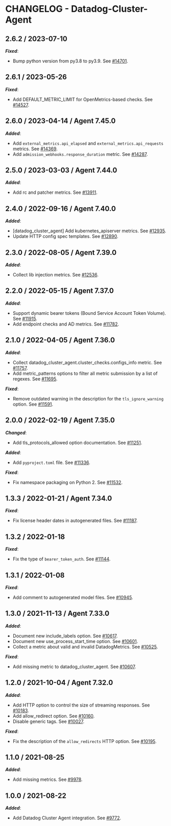 # CHANGELOG - Datadog-Cluster-Agent

## 2.6.2 / 2023-07-10

***Fixed***:

* Bump python version from py3.8 to py3.9. See [#14701](https://github.com/DataDog/integrations-core/pull/14701).

## 2.6.1 / 2023-05-26

***Fixed***: 

* Add DEFAULT_METRIC_LIMIT for OpenMetrics-based checks. See [#14527](https://github.com/DataDog/integrations-core/pull/14527).


## 2.6.0 / 2023-04-14 / Agent 7.45.0

***Added***: 

* Add `external_metrics.api_elapsed` and `external_metrics.api_requests` metrics. See [#14369](https://github.com/DataDog/integrations-core/pull/14369).
* Add `admission_webhooks.response_duration` metric. See [#14287](https://github.com/DataDog/integrations-core/pull/14287).


## 2.5.0 / 2023-03-03 / Agent 7.44.0

***Added***: 

* Add rc and patcher metrics. See [#13911](https://github.com/DataDog/integrations-core/pull/13911).


## 2.4.0 / 2022-09-16 / Agent 7.40.0

***Added***: 

* [datadog_cluster_agent] Add kubernetes_apiserver metrics. See [#12935](https://github.com/DataDog/integrations-core/pull/12935).
* Update HTTP config spec templates. See [#12890](https://github.com/DataDog/integrations-core/pull/12890).


## 2.3.0 / 2022-08-05 / Agent 7.39.0

***Added***: 

* Collect lib injection metrics. See [#12536](https://github.com/DataDog/integrations-core/pull/12536).


## 2.2.0 / 2022-05-15 / Agent 7.37.0

***Added***: 

* Support dynamic bearer tokens (Bound Service Account Token Volume). See [#11915](https://github.com/DataDog/integrations-core/pull/11915).
* Add endpoint checks and AD metrics. See [#11782](https://github.com/DataDog/integrations-core/pull/11782).


## 2.1.0 / 2022-04-05 / Agent 7.36.0

***Added***: 

* Collect datadog_cluster_agent.cluster_checks.configs_info metric. See [#11757](https://github.com/DataDog/integrations-core/pull/11757).
* Add metric_patterns options to filter all metric submission by a list of regexes. See [#11695](https://github.com/DataDog/integrations-core/pull/11695).

***Fixed***: 

* Remove outdated warning in the description for the `tls_ignore_warning` option. See [#11591](https://github.com/DataDog/integrations-core/pull/11591).


## 2.0.0 / 2022-02-19 / Agent 7.35.0

***Changed***: 

* Add tls_protocols_allowed option documentation. See [#11251](https://github.com/DataDog/integrations-core/pull/11251).

***Added***: 

* Add `pyproject.toml` file. See [#11336](https://github.com/DataDog/integrations-core/pull/11336).

***Fixed***: 

* Fix namespace packaging on Python 2. See [#11532](https://github.com/DataDog/integrations-core/pull/11532).


## 1.3.3 / 2022-01-21 / Agent 7.34.0

***Fixed***: 

* Fix license header dates in autogenerated files. See [#11187](https://github.com/DataDog/integrations-core/pull/11187).


## 1.3.2 / 2022-01-18

***Fixed***: 

* Fix the type of `bearer_token_auth`. See [#11144](https://github.com/DataDog/integrations-core/pull/11144).


## 1.3.1 / 2022-01-08

***Fixed***: 

* Add comment to autogenerated model files. See [#10945](https://github.com/DataDog/integrations-core/pull/10945).


## 1.3.0 / 2021-11-13 / Agent 7.33.0

***Added***: 

* Document new include_labels option. See [#10617](https://github.com/DataDog/integrations-core/pull/10617).
* Document new use_process_start_time option. See [#10601](https://github.com/DataDog/integrations-core/pull/10601).
* Collect a metric about valid and invalid DatadogMetrics. See [#10525](https://github.com/DataDog/integrations-core/pull/10525).

***Fixed***: 

* Add missing metric to datadog_cluster_agent. See [#10607](https://github.com/DataDog/integrations-core/pull/10607).


## 1.2.0 / 2021-10-04 / Agent 7.32.0

***Added***: 

* Add HTTP option to control the size of streaming responses. See [#10183](https://github.com/DataDog/integrations-core/pull/10183).
* Add allow_redirect option. See [#10160](https://github.com/DataDog/integrations-core/pull/10160).
* Disable generic tags. See [#10027](https://github.com/DataDog/integrations-core/pull/10027).

***Fixed***: 

* Fix the description of the `allow_redirects` HTTP option. See [#10195](https://github.com/DataDog/integrations-core/pull/10195).


## 1.1.0 / 2021-08-25

***Added***: 

* Add missing metrics. See [#9978](https://github.com/DataDog/integrations-core/pull/9978).


## 1.0.0 / 2021-08-22

***Added***: 

* Add Datadog Cluster Agent integration. See [#9772](https://github.com/DataDog/integrations-core/pull/9772).



